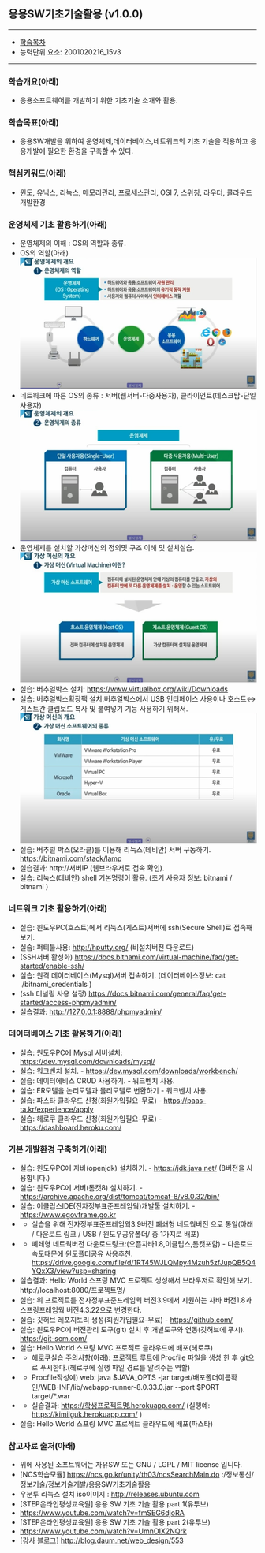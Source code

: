 ## 응용SW기초기술활용 (v1.0.0)
 
---

- [학습목차](https://github.com/miniplugin/human)
- 능력단위 요소: 2001020216_15v3

---

### 학습개요(아래)

- 응용소프트웨어를 개발하기 위한 기초기술 소개와 활용.

### 학습목표(아래)

- 응용SW개발을 위하여 운영체제,데이터베이스,네트워크의 기초 기술을 적용하고 응용개발에 필요한 환경을 구축할 수 있다.

### 핵심키워드(아래)

- 윈도, 유닉스, 리눅스, 메모리관리, 프로세스관리, OSI 7, 스위칭, 라우터, 클라우드 개발환경 

### 운영체제 기초 활용하기(아래)

- 운영체제의 이해 : OS의 역할과 종류.
- OS의 역할(아래)
![ex_screenshot](./git_img/v1.0.0.jpg)
- 네트워크에 따른 OS의 종류 : 서버(웹서버-다중사용자), 클라이언트(데스크탑-단일사용자) 
![ex_screenshot](./git_img/v1.0.1.jpg)
- 운영체제를 설치할 가상머신의 정의및 구조 이해 및 설치실습.
![ex_screenshot](./git_img/v1.0.2.jpg)
- 실습: 버추얼박스 설치: https://www.virtualbox.org/wiki/Downloads
- 실습: 버추얼박스확장팩 설치:버추얼박스에서 USB 인터페이스 사용이나 호스트↔게스트간 클립보드 복사 및 붙여넣기 기능 사용하기 위해서.
![ex_screenshot](./git_img/v1.0.3.jpg)
- 실습: 버추럴 박스(오라클)를 이용해 리눅스(데비안) 서버 구동하기. https://bitnami.com/stack/lamp
- 실습결과: http://서버IP (웹브라우저로 접속 확인).
- 실습: 리눅스(데비안) shell 기본명령어 활용. (초기 사용자 정보: bitnami / bitnami )

### 네트워크 기초 활용하기(아래)

- 실습: 윈도우PC(호스트)에서 리눅스(게스트)서버에 ssh(Secure Shell)로 접속해 보기.
- 실습: 퍼티툴사용: http://hputty.org/ (비설치버전 다운로드)
- (SSH서버 활성화) https://docs.bitnami.com/virtual-machine/faq/get-started/enable-ssh/
- 실습: 원격 데이터베이스(Mysql)서버 접속하기. (데이터베이스정보: cat ./bitnami_credentials )
- (ssh 터널링 사용 설정) https://docs.bitnami.com/general/faq/get-started/access-phpmyadmin/
- 실습결과: http://127.0.0.1:8888/phpmyadmin/  

### 데이터베이스 기초 활용하기(아래)

- 실습: 원도우PC에 Mysql 서버설치: https://dev.mysql.com/downloads/mysql/ 
- 실습: 워크벤치 설치. - https://dev.mysql.com/downloads/workbench/
- 실습: 데이터에비스 CRUD 사용하기. - 워크벤치 사용.
- 실습: ER모델을 논리모델과 물리모델로 변환하기 - 워크벤치 사용.
- 실습: 파스타 클라우드 신청(회원가입필요-무료) - https://paas-ta.kr/experience/apply
- 실습: 헤로쿠 클라우드 신청(회원가입필요-무료) - https://dashboard.heroku.com/

### 기본 개발환경 구축하기(아래)

- 실습: 윈도우PC에 자바(openjdk) 설치하기. - https://jdk.java.net/ (8버전을 사용합니다.)
- 실습: 윈도우PC에 서버(톰캣8) 설치하기. - https://archive.apache.org/dist/tomcat/tomcat-8/v8.0.32/bin/
- 실습: 이클립스IDE(전자정부표준프레임웍)개발툴 설치하기. - https://www.egovframe.go.kr
- + 실습을 위해 전자정부표준프레임웍3.9버전 폐쇄형 네트웍버전 으로 통일(아래 / 다운로드 링크 / USB / 윈도우공유폴더/ 중 1가지로 배포)
- + 폐쇄형 네트웍버전 다운로드링크:(오픈자바1.8,이클립스,톰캣포함) - 다운로드 속도때문에 윈도폴더공유 사용추천.
https://drive.google.com/file/d/1RT45WJLQMpy4Mzuh5zfJupQB5Q4YQxX3/view?usp=sharing 
- 실습결과: Hello World 스프링 MVC 프로젝트 생성해서 브라우저로 확인해 보기. http://localhost:8080/프로젝트명/
- 실습: 위 프로젝트를 전자정부표준프레임웍 버전3.9에서 지원하는 자바 버전1.8과 스프링프레임웍 버전4.3.22으로 변경한다.
- 실습: 깃허브 레포지토리 생성(회원가입필요-무료) - https://github.com/
- 실습: 윈도우PC에 버전관리 도구(git) 설치 후 개발도구와 연동(깃허브에 푸시). https://git-scm.com/
- 실습: Hello World 스프링 MVC 프로젝트 클라우드에 배포(헤로쿠)
- + 헤로쿠실습 주의사항(아래): 프로젝트 루트에 Procfile 파일을 생성 한 후 git으로 푸시한다.(헤로쿠에 실행 파일 경로를 알려주는 역할)
- + Procfile작성예) web: java $JAVA_OPTS -jar target/배포폴더이름확인/WEB-INF/lib/webapp-runner-8.0.33.0.jar --port $PORT target/*.war
- + 실습결과: https://학생프로젝트명.herokuapp.com/ (실행예: https://kimilguk.herokuapp.com/ )
- 실습: Hello World 스프링 MVC 프로젝트 클라우드에 배포(파스타)

### 참고자료 출처(아래)

- 위에 사용된 소프트웨어는 자유SW 또는 GNU / LGPL / MIT license 입니다.
- [NCS학습모듈] https://ncs.go.kr/unity/th03/ncsSearchMain.do :/정보통신/정보기술/정보기술개발/응용SW기초기술활용
- 우분투 리눅스 설치 iso이미지 : http://releases.ubuntu.com
- [STEP온라인평생교육원] 응용 SW 기초 기술 활용 part 1(유투브)
- https://www.youtube.com/watch?v=fmSEG6djoRA
- [STEP온라인평생교육원] 응용 SW 기초 기술 활용 part 2(유투브)
- https://www.youtube.com/watch?v=UmnOIX2NQrk
- [강사 블로그] http://blog.daum.net/web_design/553

